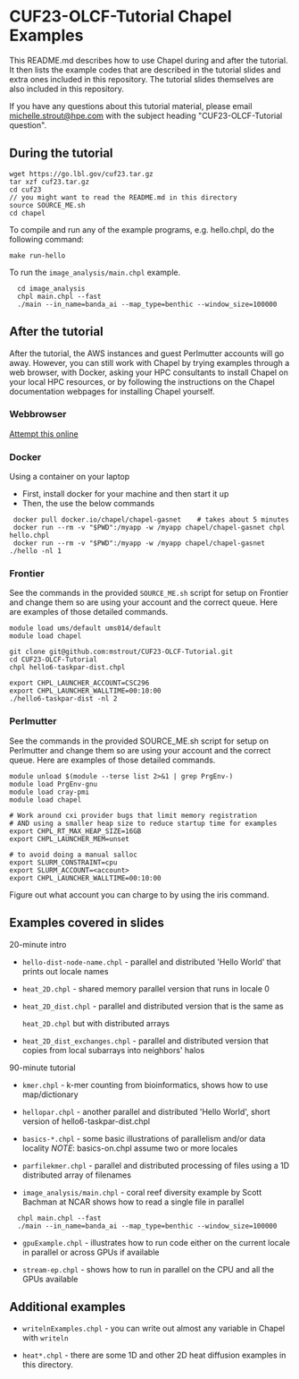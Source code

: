 # CUF23-OLCF-Tutorial Chapel Examples

This README.md describes how to use Chapel during and after the tutorial.
It then lists the example codes that are described in the tutorial slides
and extra ones included in this repository.  The tutorial slides themselves
are also included in this repository.

If you have any questions about this tutorial material, please email
michelle.strout@hpe.com with the subject heading "CUF23-OLCF-Tutorial question".

## During the tutorial

```
wget https://go.lbl.gov/cuf23.tar.gz
tar xzf cuf23.tar.gz
cd cuf23
// you might want to read the README.md in this directory
source SOURCE_ME.sh
cd chapel
```

To compile and run any of the example programs, e.g. hello.chpl, do the following command:
```
make run-hello
```

To run the `image_analysis/main.chpl` example.
```
  cd image_analysis
  chpl main.chpl --fast
  ./main --in_name=banda_ai --map_type=benthic --window_size=100000
```


## After the tutorial

After the tutorial, the AWS instances and guest Perlmutter accounts will
go away.  However, you can still work with Chapel by trying examples
through a web browser, with Docker, asking your HPC consultants to install
Chapel on your local HPC resources, or by following the instructions
on the Chapel documentation webpages for installing Chapel yourself.

### Webbrowser
[Attempt this online](https://ato.pxeger.com/run?1=m70sOSOxIDVnwYKlpSVpuhY7y4syS1Jz8jSUPFJzcvJ1FMrzi3JSFJU0rSHyUGUw5QA)

### Docker
Using a container on your laptop
- First, install docker for your machine and then start it up
- Then, the use the below commands
```
 docker pull docker.io/chapel/chapel-gasnet    # takes about 5 minutes
 docker run --rm -v "$PWD":/myapp -w /myapp chapel/chapel-gasnet chpl hello.chpl
 docker run --rm -v "$PWD":/myapp -w /myapp chapel/chapel-gasnet ./hello -nl 1
```

### Frontier
See the commands in the provided `SOURCE_ME.sh` script for setup on Frontier
and change them so are using your account and the correct queue.
Here are examples of those detailed commands.

```
module load ums/default ums014/default
module load chapel

git clone git@github.com:mstrout/CUF23-OLCF-Tutorial.git
cd CUF23-OLCF-Tutorial
chpl hello6-taskpar-dist.chpl

export CHPL_LAUNCHER_ACCOUNT=CSC296
export CHPL_LAUNCHER_WALLTIME=00:10:00
./hello6-taskpar-dist -nl 2
```

### Perlmutter

See the commands in the provided SOURCE_ME.sh script for setup on Perlmutter
and change them so are using your account and the correct queue.
Here are examples of those detailed commands.

```
module unload $(module --terse list 2>&1 | grep PrgEnv-)
module load PrgEnv-gnu
module load cray-pmi
module load chapel

# Work around cxi provider bugs that limit memory registration
# AND using a smaller heap size to reduce startup time for examples
export CHPL_RT_MAX_HEAP_SIZE=16GB
export CHPL_LAUNCHER_MEM=unset

# to avoid doing a manual salloc
export SLURM_CONSTRAINT=cpu
export SLURM_ACCOUNT=<account>
export CHPL_LAUNCHER_WALLTIME=00:10:00
```
Figure out what account you can charge to by using the iris command.

## Examples covered in slides

20-minute intro
- `hello-dist-node-name.chpl` - parallel and distributed 'Hello World' that prints out locale names

- `heat_2D.chpl` - shared memory parallel version that runs in locale 0

- `heat_2D_dist.chpl` - parallel and distributed version that is the same as

  `heat_2D.chpl` but with distributed arrays

- `heat_2D_dist_exchanges.chpl` - parallel and distributed version that copies from local subarrays into neighbors' halos


90-minute tutorial
- `kmer.chpl` - k-mer counting from bioinformatics, shows how to use map/dictionary

- `hellopar.chpl` - another parallel and distributed 'Hello World', short version of
  hello6-taskpar-dist.chpl

- `basics-*.chpl` - some basic illustrations of parallelism and/or data locality
  *NOTE*: basics-on.chpl assume two or more locales

- `parfilekmer.chpl` - parallel and distributed processing of files using a 1D distributed
  array of filenames

- `image_analysis/main.chpl` - coral reef diversity example by Scott Bachman at NCAR
  shows how to read a single file in parallel
```
  chpl main.chpl --fast
  ./main --in_name=banda_ai --map_type=benthic --window_size=100000
```

- `gpuExample.chpl` - illustrates how to run code either on the current locale in
  parallel or across GPUs if available

- `stream-ep.chpl` - shows how to run in parallel on the CPU and all the GPUs available

## Additional examples

- `writelnExamples.chpl` - you can write out almost any variable in Chapel with `writeln`

- `heat*.chpl` - there are some 1D and other 2D heat diffusion examples in this
   directory.
